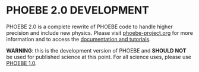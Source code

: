 # PHOEBE 2.0 DEVELOPMENT

PHOEBE 2.0 is a complete rewrite of PHOEBE code to handle higher precision and include new physics.  Please visit [phoebe-project.org](http://phoebe-project.org) for more information and to access the [documentation and tutorials](http://phoebe-project.org/docs/devel).

**WARNING**: this is the development version of PHOEBE and **SHOULD NOT** be used for published science at this point.  For all science uses, please use [PHOEBE 1.0](http://phoebe-project.org/1.0).

